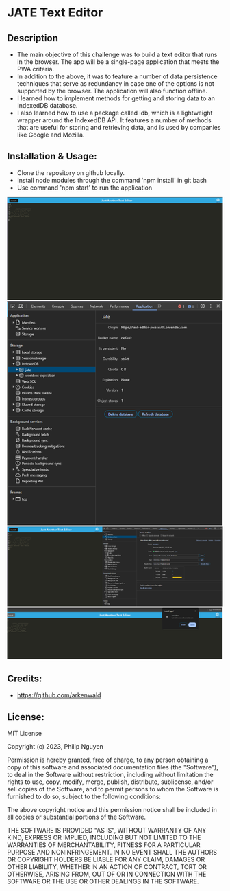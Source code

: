 # JATE Text Editor

## Description
- The main objective of this challenge was to build a text editor that runs in the browser. The app will be a single-page application that meets the PWA criteria.
- In addition to the above, it was to feature a number of data persistence techniques that serve as redundancy in case one of the options is not supported by the browser. The application will also function offline.
- I learned how to implement methods for getting and storing data to an IndexedDB database.
- I also learned how to  use a package called idb, which is a lightweight wrapper around the IndexedDB API. It features a number of methods that are useful for storing and retrieving data, and is used by companies like Google and Mozilla.

## Installation & Usage:
- Clone the repository on github locally.
- Install node modules through the command 'npm install' in git bash
- Use command 'npm start' to run the application

![screenshot1](images/Screenshot1.png)
![screenshot1](images/Screenshot2.png)
![screenshot1](images/Screenshot3.png)
![screenshot1](images/Screenshot4.png)

## Credits:
- https://github.com/arkenwald


## License:
MIT License

Copyright (c) 2023, Philip Nguyen

Permission is hereby granted, free of charge, to any person obtaining a copy
of this software and associated documentation files (the "Software"), to deal
in the Software without restriction, including without limitation the rights
to use, copy, modify, merge, publish, distribute, sublicense, and/or sell
copies of the Software, and to permit persons to whom the Software is
furnished to do so, subject to the following conditions:

The above copyright notice and this permission notice shall be included in all
copies or substantial portions of the Software.

THE SOFTWARE IS PROVIDED "AS IS", WITHOUT WARRANTY OF ANY KIND, EXPRESS OR
IMPLIED, INCLUDING BUT NOT LIMITED TO THE WARRANTIES OF MERCHANTABILITY,
FITNESS FOR A PARTICULAR PURPOSE AND NONINFRINGEMENT. IN NO EVENT SHALL THE
AUTHORS OR COPYRIGHT HOLDERS BE LIABLE FOR ANY CLAIM, DAMAGES OR OTHER
LIABILITY, WHETHER IN AN ACTION OF CONTRACT, TORT OR OTHERWISE, ARISING FROM,
OUT OF OR IN CONNECTION WITH THE SOFTWARE OR THE USE OR OTHER DEALINGS IN THE
SOFTWARE.
